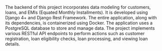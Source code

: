 The backend of this project incorporates data modeling for customers, loans, and EMIs (Equated Monthly Installments). It is developed using Django 4+ and Django Rest Framework. The entire application, along with its dependencies, is containerized using Docker. 
The application uses a PostgreSQL database to store and manage data. 
The project implements various RESTful API endpoints to perform actions such as customer registration, loan eligibility checks, loan processing, and viewing loan details.
